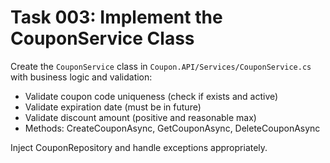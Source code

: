 # Task 003: Implement the CouponService Class

Create the `CouponService` class in `Coupon.API/Services/CouponService.cs` with business logic and validation:
- Validate coupon code uniqueness (check if exists and active)
- Validate expiration date (must be in future)
- Validate discount amount (positive and reasonable max)
- Methods: CreateCouponAsync, GetCouponAsync, DeleteCouponAsync

Inject CouponRepository and handle exceptions appropriately.